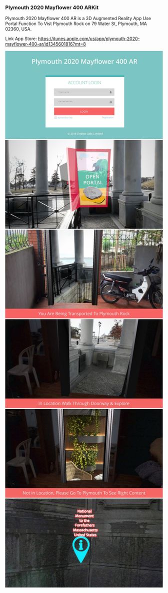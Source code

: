 ### Plymouth 2020 Mayflower 400 ARKit

Plymouth 2020 Mayflower 400 AR is a 3D Augmented Reality App Use Portal Function To Vist Plymouth Rock on 79 Water St, Plymouth, MA 02360, USA.

Link App Store: https://itunes.apple.com/us/app/plymouth-2020-mayflower-400-ar/id1345601816?mt=8

![Alt text](PreviewImage/1.jpg?raw=true "Preview1")
![Alt text](PreviewImage/2.jpg?raw=true "Preview2")
![Alt text](PreviewImage/3.jpg?raw=true "Preview3")
![Alt text](PreviewImage/4.jpg?raw=true "Preview4")
![Alt text](PreviewImage/5.jpg?raw=true "Preview5")
![Alt text](PreviewImage/6.jpg?raw=true "Preview6")
